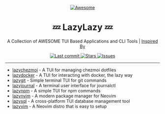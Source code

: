 <div align=center>

[![Awesome](https://awesome.re/badge-flat.svg)](https://awesome.re)

# 💤 LazyLazy 💤

A Collection of AWESOME TUI Based Applications and CLI Tools | [Inspired By](https://www.reddit.com/r/neovim/comments/1927r0x/comment/khgugkl/?utm_source=share&utm_medium=web3x&utm_name=web3xcss&utm_term=1&utm_content=share_button)

<div align="center">

<a href="https://github.com/nooneknowspeter/lazylazy/pulse">
  <img alt="Last commit" src="https://img.shields.io/github/last-commit/nooneknowspeter/lazylazy?style=for-the-badge&logo=starship&color=8bd5ca&logoColor=D9E0EE&labelColor=302D41"/>
</a>

<a href="https://github.com/nooneknowspeter/lazylazy/stargazers">
  <img alt="Stars" src="https://img.shields.io/github/stars/nooneknowspeter/lazylazy?style=for-the-badge&logo=starship&color=c69ff5&logoColor=D9E0EE&labelColor=302D41" />
</a>

<a href="https://github.com/nooneknowspeter/lazylazy/issues">
  <img alt="Issues" src="https://img.shields.io/github/issues/nooneknowspeter/lazylazy?style=for-the-badge&logo=bilibili&color=F5E0DC&logoColor=D9E0EE&labelColor=302D41" />
</a>

</div>

<hr>

</div>

- [lazychezmoi](https://github.com/abiencourt/lazychezmoi) - A TUI for managing chezmoi dotfiles
- [lazydocker](https://github.com/jesseduffield/lazydocker) - A TUI for interacting with docker, the lazy way
- [lazygit](https://github.com/jesseduffield/lazygit) - Simple terminal TUI for git commands
- [lazyjournal](https://github.com/Lifailon/lazyjournal) - A terminal user interface for journalctl
- [lazynpm](https://github.com/jesseduffield/lazynpm) - A simple TUI for npm commands
- [lazynvim](https://github.com/folke/lazy.nvim) - A modern package manager for Neovim
- [lazysql](https://github.com/jorgerojas26/lazysql) - A cross-platform TUI database management tool
- [lazyvim](https://github.com/LazyVim/LazyVim) - A Neovim distro that is easy to setup
